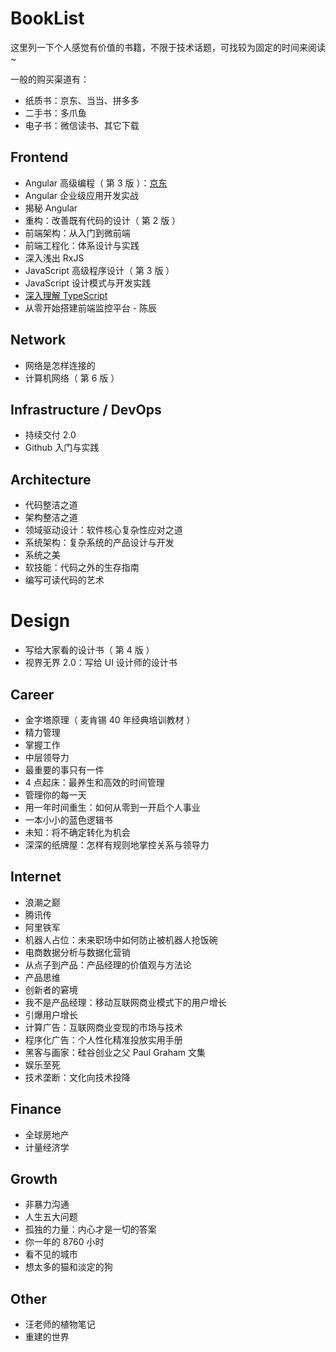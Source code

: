 # BookList

这里列一下个人感觉有价值的书籍，不限于技术话题，可找较为固定的时间来阅读~

一般的购买渠道有：

- 纸质书：京东、当当、拼多多
- 二手书：多爪鱼
- 电子书：微信读书、其它下载

## Frontend

- Angular 高级编程（ 第 3 版 ）：[京东](https://item.jd.com/12531877.html)
- Angular 企业级应用开发实战
- 揭秘 Angular
- 重构：改善既有代码的设计（ 第 2 版 ）
- 前端架构：从入门到微前端
- 前端工程化：体系设计与实践
- 深入浅出 RxJS
- JavaScript 高级程序设计（ 第 3 版 ）
- JavaScript 设计模式与开发实践
- [深入理解 TypeScript](https://jkchao.github.io/typescript-book-chinese/)
- 从零开始搭建前端监控平台 - 陈辰

## Network

- 网络是怎样连接的
- 计算机网络（ 第 6 版 ）

## Infrastructure / DevOps

- 持续交付 2.0
- Github 入门与实践

## Architecture

- 代码整洁之道
- 架构整洁之道
- 领域驱动设计：软件核心复杂性应对之道
- 系统架构：复杂系统的产品设计与开发
- 系统之美
- 软技能：代码之外的生存指南
- 编写可读代码的艺术

# Design

- 写给大家看的设计书（ 第 4 版 ）
- 视界无界 2.0：写给 UI 设计师的设计书

## Career

- 金字塔原理（ 麦肯锡 40 年经典培训教材 ）
- 精力管理
- 掌握工作
- 中层领导力
- 最重要的事只有一件
- 4 点起床：最养生和高效的时间管理
- 管理你的每一天
- 用一年时间重生：如何从零到一开启个人事业
- 一本小小的蓝色逻辑书
- 未知：将不确定转化为机会
- 深深的纸牌屋：怎样有规则地掌控关系与领导力

## Internet

- 浪潮之巅
- 腾讯传
- 阿里铁军
- 机器人占位：未来职场中如何防止被机器人抢饭碗
- 电商数据分析与数据化营销
- 从点子到产品：产品经理的价值观与方法论
- 产品思维
- 创新者的窘境
- 我不是产品经理：移动互联网商业模式下的用户增长
- 引爆用户增长
- 计算广告：互联网商业变现的市场与技术
- 程序化广告：个人性化精准投放实用手册
- 黑客与画家：硅谷创业之父 Paul Graham 文集
- 娱乐至死
- 技术垄断：文化向技术投降

## Finance

- 全球房地产
- 计量经济学

## Growth

- 非暴力沟通
- 人生五大问题
- 孤独的力量：内心才是一切的答案
- 你一年的 8760 小时
- 看不见的城市
- 想太多的猫和淡定的狗

## Other

- 汪老师的植物笔记
- 重建的世界
